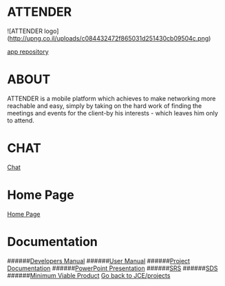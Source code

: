 # ATTENDER

![ATTENDER logo] (http://upng.co.il/uploads/c084432472f865031d251430cb09504c.png)

[app repository]( https://github.com/denbedilov/attender-app)
# ABOUT
ATTENDER  is a mobile platform which achieves to make networking more reachable and easy, simply by taking on the hard work of finding the meetings and events for the client-by his interests - which leaves him only to attend. 
</p>

# CHAT

[Chat](https://gitter.im/denbedilov/ATTENDER?utm_source=badge&utm_medium=badge&utm_campaign=pr-badge&utm_content=badge)

# Home Page

[Home Page]( https://github.com/denbedilov/ATTENDER/wiki)

# Documentation
######[Developers Manual](https://github.com/denbedilov/ATTENDER/wiki/Developers-Manual)
######[User Manual](https://github.com/denbedilov/ATTENDER/wiki/User-Manual)
######[Project Documentation](https://www.dropbox.com/s/9ixz4wwwpg6ccfv/Attender.docx?dl=0)
######[PowerPoint Presentation](http://app.emaze.com/@AOTQROTW/attender#1)
######[SRS](https://docs.google.com/document/d/1Nb8qIyNllFHEUo6v4j27-h6mLMIhX9EyRbs_Bel3VG0/edit?usp=sharing)
######[SDS](https://github.com/denbedilov/ATTENDER/wiki/SDS)
######[Minimum Viable Product](https://github.com/denbedilov/ATTENDER/wiki/Minimum-Viable-Product)
[Go back to JCE/projects](https://github.com/jce-il/se-class/wiki/Projects)



